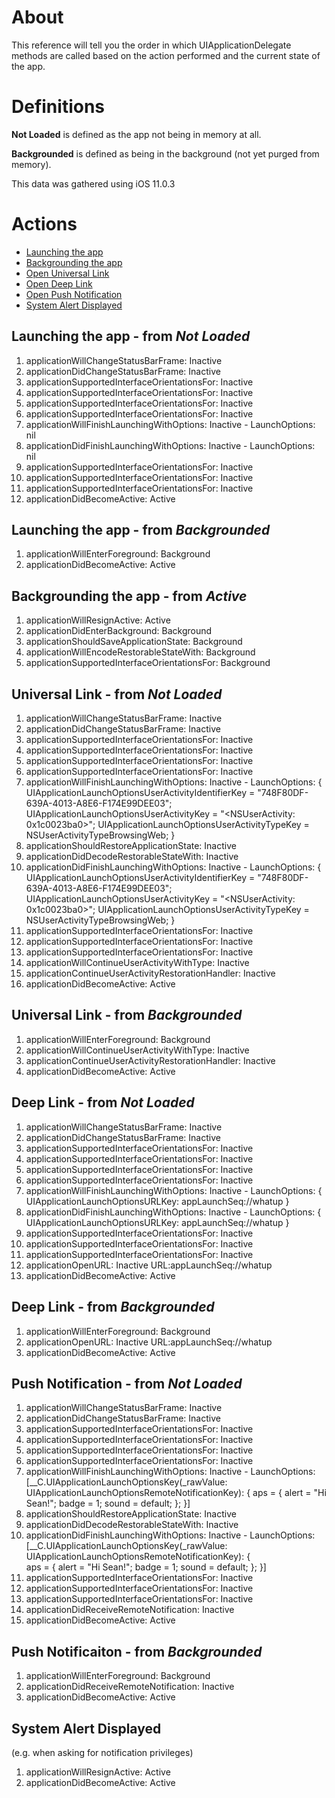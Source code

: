 # About
This reference will tell you the order in which UIApplicationDelegate methods are called based on the action performed and the current state of the app.

# Definitions
**Not Loaded** is defined as the app not being in memory at all.

**Backgrounded** is defined as being in the background (not yet purged from memory).

This data was gathered using iOS 11.0.3

# Actions
* [Launching the app](#launching-the-app---from-not-loaded)
* [Backgrounding the app](#backgrounding-the-app---from-active)
* [Open Universal Link](#universal-link---from-not-loaded)
* [Open Deep Link](#deep-link---from-not-loaded)
* [Open Push Notification](#push-notification---from-not-loaded)
* [System Alert Displayed](#system-alert-displayed)

## Launching the app - from *Not Loaded*
1. applicationWillChangeStatusBarFrame: Inactive
2. applicationDidChangeStatusBarFrame: Inactive
3. applicationSupportedInterfaceOrientationsFor: Inactive
4. applicationSupportedInterfaceOrientationsFor: Inactive
5. applicationSupportedInterfaceOrientationsFor: Inactive
6. applicationSupportedInterfaceOrientationsFor: Inactive
7. applicationWillFinishLaunchingWithOptions: Inactive - LaunchOptions: nil
8. applicationDidFinishLaunchingWithOptions: Inactive - LaunchOptions: nil
9. applicationSupportedInterfaceOrientationsFor: Inactive
10. applicationSupportedInterfaceOrientationsFor: Inactive
11. applicationSupportedInterfaceOrientationsFor: Inactive
12. applicationDidBecomeActive: Active

## Launching the app - from *Backgrounded*
1. applicationWillEnterForeground: Background
2. applicationDidBecomeActive: Active

## Backgrounding the app - from *Active*
1. applicationWillResignActive: Active
2. applicationDidEnterBackground: Background
3. applicationShouldSaveApplicationState: Background
4. applicationWillEncodeRestorableStateWith: Background
5. applicationSupportedInterfaceOrientationsFor: Background

## Universal Link - from *Not Loaded*
1. applicationWillChangeStatusBarFrame: Inactive
2. applicationDidChangeStatusBarFrame: Inactive
3. applicationSupportedInterfaceOrientationsFor: Inactive
4. applicationSupportedInterfaceOrientationsFor: Inactive
5. applicationSupportedInterfaceOrientationsFor: Inactive
6. applicationSupportedInterfaceOrientationsFor: Inactive
7. applicationWillFinishLaunchingWithOptions: Inactive - LaunchOptions: {
    UIApplicationLaunchOptionsUserActivityIdentifierKey = "748F80DF-639A-4013-A8E6-F174E99DEE03";
    UIApplicationLaunchOptionsUserActivityKey = "<NSUserActivity: 0x1c0023ba0>";
    UIApplicationLaunchOptionsUserActivityTypeKey = NSUserActivityTypeBrowsingWeb;
}
8. applicationShouldRestoreApplicationState: Inactive
9. applicationDidDecodeRestorableStateWith: Inactive
10. applicationDidFinishLaunchingWithOptions: Inactive - LaunchOptions: {
		UIApplicationLaunchOptionsUserActivityIdentifierKey = "748F80DF-639A-4013-A8E6-F174E99DEE03";
    	UIApplicationLaunchOptionsUserActivityKey = "<NSUserActivity: 0x1c0023ba0>";
    	UIApplicationLaunchOptionsUserActivityTypeKey = NSUserActivityTypeBrowsingWeb;
	}
11. applicationSupportedInterfaceOrientationsFor: Inactive
12. applicationSupportedInterfaceOrientationsFor: Inactive
13. applicationSupportedInterfaceOrientationsFor: Inactive
14. applicationWillContinueUserActivityWithType: Inactive
15. applicationContinueUserActivityRestorationHandler: Inactive
16. applicationDidBecomeActive: Active

## Universal Link - from *Backgrounded*
1. applicationWillEnterForeground: Background
2. applicationWillContinueUserActivityWithType: Inactive
3. applicationContinueUserActivityRestorationHandler: Inactive
4. applicationDidBecomeActive: Active

## Deep Link - from *Not Loaded*
1. applicationWillChangeStatusBarFrame: Inactive
2. applicationDidChangeStatusBarFrame: Inactive
3. applicationSupportedInterfaceOrientationsFor: Inactive
4. applicationSupportedInterfaceOrientationsFor: Inactive
5. applicationSupportedInterfaceOrientationsFor: Inactive
6. applicationSupportedInterfaceOrientationsFor: Inactive
7. applicationWillFinishLaunchingWithOptions: Inactive - LaunchOptions: {
		UIApplicationLaunchOptionsURLKey: appLaunchSeq://whatup
	}
8. applicationDidFinishLaunchingWithOptions: Inactive - LaunchOptions: {
		UIApplicationLaunchOptionsURLKey: appLaunchSeq://whatup
	}
9. applicationSupportedInterfaceOrientationsFor: Inactive
10. applicationSupportedInterfaceOrientationsFor: Inactive
11. applicationSupportedInterfaceOrientationsFor: Inactive
12. applicationOpenURL: Inactive URL:appLaunchSeq://whatup
13. applicationDidBecomeActive: Active

## Deep Link - from *Backgrounded*
1. applicationWillEnterForeground: Background
2. applicationOpenURL: Inactive URL:appLaunchSeq://whatup
3. applicationDidBecomeActive: Active

## Push Notification - from *Not Loaded*
1. applicationWillChangeStatusBarFrame: Inactive
2. applicationDidChangeStatusBarFrame: Inactive
3. applicationSupportedInterfaceOrientationsFor: Inactive
4. applicationSupportedInterfaceOrientationsFor: Inactive
5. applicationSupportedInterfaceOrientationsFor: Inactive
6. applicationSupportedInterfaceOrientationsFor: Inactive
7. applicationWillFinishLaunchingWithOptions: Inactive - LaunchOptions: [__C.UIApplicationLaunchOptionsKey(_rawValue: UIApplicationLaunchOptionsRemoteNotificationKey): {
    aps =     {
        alert = "Hi Sean!";
        badge = 1;
        sound = default;
    };
}]
8. applicationShouldRestoreApplicationState: Inactive
9. applicationDidDecodeRestorableStateWith: Inactive
10. applicationDidFinishLaunchingWithOptions: Inactive - LaunchOptions: [__C.UIApplicationLaunchOptionsKey(_rawValue: UIApplicationLaunchOptionsRemoteNotificationKey): {\
    aps =     {
        alert = "Hi Sean!";
        badge = 1;
        sound = default;
    };
}]
11. applicationSupportedInterfaceOrientationsFor: Inactive
12. applicationSupportedInterfaceOrientationsFor: Inactive
13. applicationSupportedInterfaceOrientationsFor: Inactive
14. applicationDidReceiveRemoteNotification: Inactive
15. applicationDidBecomeActive: Active

## Push Notificaiton - from *Backgrounded*
1. applicationWillEnterForeground: Background
2. applicationDidReceiveRemoteNotification: Inactive
3. applicationDidBecomeActive: Active

## System Alert Displayed 
(e.g. when asking for notification privileges)
1. applicationWillResignActive: Active
2. applicationDidBecomeActive: Active

